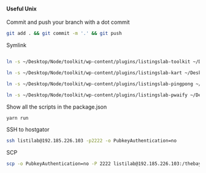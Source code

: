 #### Useful Unix

Commit and push your branch with a dot commit
```bash
git add . && git commit -m '.' && git push
```


Symlink 
```bash

ln -s ~/Desktop/Node/toolkit/wp-content/plugins/listingslab-toolkit ~/Desktop/Node/wordpress/20210321/wp-content/plugins/

ln -s ~/Desktop/Node/toolkit/wp-content/plugins/listingslab-kart ~/Desktop/Node/wordpress/20210321/wp-content/plugins/

ln -s ~/Desktop/Node/toolkit/wp-content/plugins/listingslab-pingpong ~/Desktop/Node/wordpress/20210321/wp-content/plugins/

ln -s ~/Desktop/Node/toolkit/wp-content/plugins/listingslab-pwaify ~/Desktop/Node/wordpress/20210321/wp-content/plugins/
```

Show all the scripts in the package.json
```bash
yarn run
```


SSH to hostgator

```bash
ssh listilab@192.185.226.103 -p2222 -o PubkeyAuthentication=no
```

SCP

```bash
scp -o PubkeyAuthentication=no -P 2222 listilab@192.185.226.103:/thebay.site/bollix ~/Desktop/Node/wordpress/listingslab.com.zip 
```